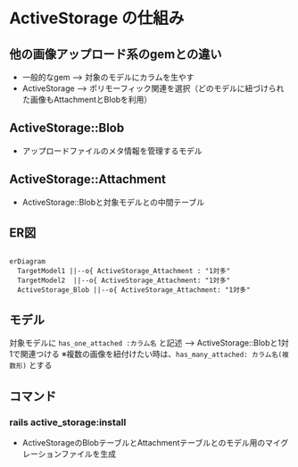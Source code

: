 # ActiveStorage の仕組み

## 他の画像アップロード系のgemとの違い
- 一般的なgem --> 対象のモデルにカラムを生やす
- ActiveStorage --> ポリモーフィック関連を選択（どのモデルに紐づけられた画像もAttachmentとBlobを利用）

## ActiveStorage::Blob
- アップロードファイルのメタ情報を管理するモデル

## ActiveStorage::Attachment
- ActiveStorage::Blobと対象モデルとの中間テーブル

## ER図
```mermaid

erDiagram
  TargetModel1 ||--o{ ActiveStorage_Attachment : "1対多"
  TargetModel2  ||--o{ ActiveStorage_Attachment: "1対多"
  ActiveStorage_Blob ||--o{ ActiveStorage_Attachment: "1対多"

```

## モデル
対象モデルに `has_one_attached :カラム名` と記述 --> ActiveStorage::Blobと1対1で関連つける
※複数の画像を紐付けたい時は、`has_many_attached: カラム名(複数形)` とする

## コマンド
### rails active_storage:install
- ActiveStorageのBlobテーブルとAttachmentテーブルとのモデル用のマイグレーションファイルを生成
